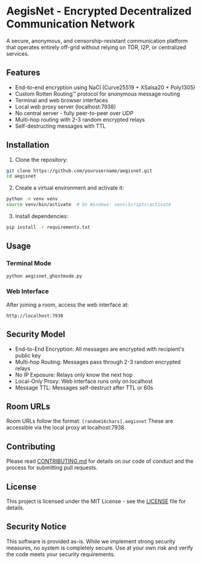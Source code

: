 # AegisNet - Encrypted Decentralized Communication Network

A secure, anonymous, and censorship-resistant communication platform that operates entirely off-grid without relying on TOR, I2P, or centralized services.

## Features

- End-to-end encryption using NaCl (Curve25519 + XSalsa20 + Poly1305)
- Custom Rotten Routing™ protocol for anonymous message routing
- Terminal and web browser interfaces
- Local web proxy server (localhost:7938)
- No central server - fully peer-to-peer over UDP
- Multi-hop routing with 2-3 random encrypted relays
- Self-destructing messages with TTL

## Installation

1. Clone the repository:
```bash
git clone https://github.com/yourusername/aegisnet.git
cd aegisnet
```

2. Create a virtual environment and activate it:
```bash
python -m venv venv
source venv/bin/activate  # On Windows: venv\Scripts\activate
```

3. Install dependencies:
```bash
pip install -r requirements.txt
```

## Usage

### Terminal Mode
```bash
python aegisnet_ghostmode.py
```

### Web Interface
After joining a room, access the web interface at:
```
http://localhost:7938
```

## Security Model

- End-to-End Encryption: All messages are encrypted with recipient's public key
- Multi-hop Routing: Messages pass through 2-3 random encrypted relays
- No IP Exposure: Relays only know the next hop
- Local-Only Proxy: Web interface runs only on localhost
- Message TTL: Messages self-destruct after TTL or 60s

## Room URLs

Room URLs follow the format: `[random16chars].aegisnet`
These are accessible via the local proxy at localhost:7938.

## Contributing

Please read [CONTRIBUTING.md](CONTRIBUTING.md) for details on our code of conduct and the process for submitting pull requests.

## License

This project is licensed under the MIT License - see the [LICENSE](LICENSE) file for details.

## Security Notice

This software is provided as-is. While we implement strong security measures, no system is completely secure. Use at your own risk and verify the code meets your security requirements. 
